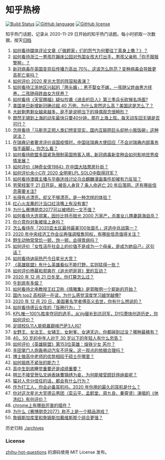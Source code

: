 # 知乎热榜
[![Build Status](https://github.com/ToWeLong/zhihu-hot-questions/workflows/CI/badge.svg)](https://github.com/ToWeLong/zhihu-hot-questions/actions)
[![GitHub language](https://img.shields.io/badge/language-golang-orange.svg)](https://golang.org/)
[![GitHub license](https://img.shields.io/github/license/ToWeLong/zhihu-hot-questions)](https://github.com/ToWeLong/zhihu-hot-questions/blob/main/LICENSE)

知乎热门话题，记录从 2020-11-29 日开始的知乎热门话题。每小时抓取一次数据，按天[归档](./archives)

<!-- BEGIN -->

1. [如何看待媒体评论文章《「做题家」们的怨气为何要往丁真身上撒？》？](https://www.zhihu.com/question/435706809)
1. [如何看待浙江一男孩在蹦床公园对外国女孩大打出手，男孩父亲称「你不服报警啊」？](https://www.zhihu.com/question/435700308)
1. [新冠病毒在英国变异后传播力高出 70%，这该怎么防范？变种病毒会导致更高死亡率吗？](https://www.zhihu.com/question/435655677)
1. [如何评价 2020 星光大赏的阵容和表演？](https://www.zhihu.com/question/435715385)
1. [如何看待江浙地区兴起的「两头婚」：男不娶女不嫁，一孩随父姓由男方抚养，二孩随母姓由女方抚养？](https://www.zhihu.com/question/55590082)
1. [如何看待《天官赐福》疑似抄袭《进击的巨人》第三季兵长砍猴名场面?](https://www.zhihu.com/question/435668172)
1. [美国单日新增新冠确诊超 40 万例，为什么突然这么高？美国这是怎么了？](https://www.zhihu.com/question/435671309)
1. [大龄剩男剩女越来越多，是不是说明当下的择偶观念很畸形？](https://www.zhihu.com/question/433540501)
1. [既然无锡到上海的动车最快只要40分钟，那在上海上班，每天动车回无锡是否可行？](https://www.zhihu.com/question/50077249)
1. [怎样看待「马斯克正把人类幻想变现实，国内互联网巨头却抢小贩饭碗」这种说法？](https://www.zhihu.com/question/433679559)
1. [在瑞典记者要求评价该国疫情时，中国驻瑞典大使回应「不会对瑞典内部事务指手画脚」，你怎么看？](https://www.zhihu.com/question/435784082)
1. [如何看待欧盟多国紧急限制英国旅客入境，新冠病毒新变种会如何影响世界疫情发展？](https://www.zhihu.com/question/435784567)
1. [如何评价《神奇女侠1984》在中国大陆票房扑街？](https://www.zhihu.com/question/435654866)
1. [如何评价余小C在 2020 全明星LPL SOLO中取得冠军？](https://www.zhihu.com/question/435547295)
1. [如何看待澳媒主播与华裔连线讨论乌合麒麟漫画事件却被有力反驳？](https://www.zhihu.com/question/435705927)
1. [劳荣枝案于 21 日开庭，被告人身背 7 条人命逃亡 20 年后落网，还有哪些信息需要关注?](https://www.zhihu.com/question/435240365)
1. [长得有点漂亮，却又不够漂亮，是一种怎样的体验？](https://www.zhihu.com/question/64018902)
1. [红心火龙果的汁当口红涂嘴上有没有害?](https://www.zhihu.com/question/434744917)
1. [为什么赛博朋克2077可以被喷的一文不值？](https://www.zhihu.com/question/435698089)
1. [如何看待大连郑某，因炒比特币赔光 2000 万家产，杀害女儿携妻跳海自杀？](https://www.zhihu.com/question/435575039)
1. [你介意你对象被瑶上身吗？](https://www.zhihu.com/question/429956758)
1. [怎么看待在「2020亚太区最帅最美100张面孔」评选中肖战第一？](https://www.zhihu.com/question/415526560)
1. [2020 年中央经济工作会议再强调租售同权，有哪些信息值得关注？](https://www.zhihu.com/question/435478415)
1. [野生动物常常饥一顿，饱一顿，会得胃病吗？](https://www.zhihu.com/question/435273691)
1. [如何评价「女性活在社会上的价值不是成为一个母亲，是成为她自己」这句话？](https://www.zhihu.com/question/435687891)
1. [如何看待迪丽热巴今日星光大赏？](https://www.zhihu.com/question/435726741)
1. [《英雄联盟》有什么英雄看似不能打野，实则猛得一批？](https://www.zhihu.com/question/422265324)
1. [如何评价杨幂和郑爽在《追光吧哥哥》里的互动？](https://www.zhihu.com/question/435631985)
1. [2020 年 12 月 21 日冬至，你打算怎么过？](https://www.zhihu.com/question/435782410)
1. [牛到底有多倔？](https://www.zhihu.com/question/299162793)
1. [如何看待北电教授王红卫称《晴雅集》是郭敬明一个崭新的开始？](https://www.zhihu.com/question/435461912)
1. [国内 top2 高校研一在读，为什么感觉深度学习越学越懵?](https://www.zhihu.com/question/429256719)
1. [2020 年 12 月 20 日，美国著名学者傅高义去世，你有什么想说的？](https://www.zhihu.com/question/435792096)
1. [如何看待德云⼥孩的「饭圈⾏为」？](https://www.zhihu.com/question/435746226)
1. [KPL唯一100%胜率夺冠的选手，从Vg替补到总冠军，DYG萧玦创造历史，你如何评价？](https://www.zhihu.com/question/435640917)
1. [足球校队11人能稳赢巅峰巴萨3人吗?](https://www.zhihu.com/question/434514154)
1. [女野王、女法王、女辅王、女射爹、女通天边，你都碰到过没？哪种最稀有？](https://www.zhihu.com/question/428893522)
1. [40、50 岁的中年人对于 30 岁以下的年轻人有什么忠告？](https://www.zhihu.com/question/23422821)
1. [如何评价《英雄联盟》第153位英雄：熔铁少女 芮尔？](https://www.zhihu.com/question/434783446)
1. [丰田掌门人炮轰电动汽车不环保，这一观点的依据合理吗？](https://www.zhihu.com/question/435667562)
1. [博士做高中老师的优势相较于硕士在哪里？](https://www.zhihu.com/question/405098135)
1. [如何锻炼不紧张的能力？](https://www.zhihu.com/question/318545387)
1. [高中生到底睡觉重要还是成绩重要？](https://www.zhihu.com/question/432594495)
1. [明兰不接受贺弘文纳表妹曹锦绣为妾，为何能接受顾廷烨纳妾呢？](https://www.zhihu.com/question/310572997)
1. [猫对人充分信任的话，都会有什么行为？](https://www.zhihu.com/question/419569123)
1. [作为打工人，你会必备耳机吗，2020 年你用的最久的耳机是什么？](https://www.zhihu.com/question/435398372)
1. [你对这次星光大赏德云男团（栾云平、孟鹤堂、周九良、秦霄贤）演唱的《休洗红》有何评价？](https://www.zhihu.com/question/435753301)
1. [chrome上有哪些厉害的插件？](https://www.zhihu.com/question/64829125)
1. [为什么《赛博朋克2077》称不上是一个精品游戏？](https://www.zhihu.com/question/434448744)
1. [詹姆斯加库里和詹姆斯加戴维斯那个组合更强？](https://www.zhihu.com/question/435270962)

<!-- END -->

历史归档 [./archives](./archives)


### License
[zhihu-hot-questions](https://github.com/towelong/zhihu-hot-questions) 的源码使用 MIT License 发布。